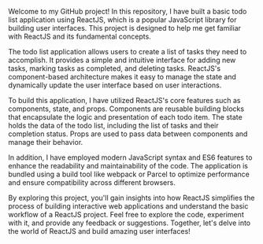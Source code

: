 Welcome to my GitHub project! In this repository, I have built a basic todo list application using ReactJS, which is a popular JavaScript library for building user interfaces. This project is designed to help me get familiar with ReactJS and its fundamental concepts.

The todo list application allows users to create a list of tasks they need to accomplish. It provides a simple and intuitive interface for adding new tasks, marking tasks as completed, and deleting tasks. ReactJS's component-based architecture makes it easy to manage the state and dynamically update the user interface based on user interactions.

To build this application, I have utilized ReactJS's core features such as components, state, and props. Components are reusable building blocks that encapsulate the logic and presentation of each todo item. The state holds the data of the todo list, including the list of tasks and their completion status. Props are used to pass data between components and manage their behavior.

In addition, I have employed modern JavaScript syntax and ES6 features to enhance the readability and maintainability of the code. The application is bundled using a build tool like webpack or Parcel to optimize performance and ensure compatibility across different browsers.

By exploring this project, you'll gain insights into how ReactJS simplifies the process of building interactive web applications and understand the basic workflow of a ReactJS project. Feel free to explore the code, experiment with it, and provide any feedback or suggestions. Together, let's delve into the world of ReactJS and build amazing user interfaces!